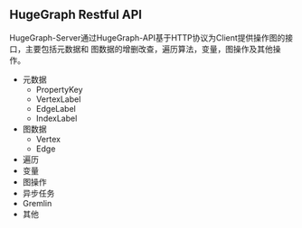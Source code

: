 ## HugeGraph Restful API

HugeGraph-Server通过HugeGraph-API基于HTTP协议为Client提供操作图的接口，主要包括元数据和
图数据的增删改查，遍历算法，变量，图操作及其他操作。

- 元数据
  - PropertyKey
  - VertexLabel
  - EdgeLabel
  - IndexLabel
- 图数据
  - Vertex
  - Edge
- 遍历
- 变量
- 图操作
- 异步任务
- Gremlin
- 其他